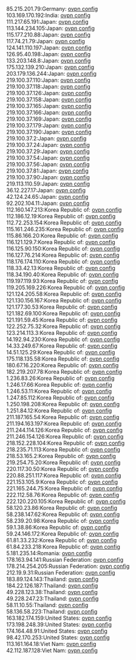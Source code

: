 85.215.201.79:Germany: [ovpn config](vpn/85_215_201_79.ovpn)  
103.169.170.192:India: [ovpn config](vpn/103_169_170_192.ovpn)  
111.217.65.191:Japan: [ovpn config](vpn/111_217_65_191.ovpn)  
113.144.234.105:Japan: [ovpn config](vpn/113_144_234_105.ovpn)  
115.177.210.88:Japan: [ovpn config](vpn/115_177_210_88.ovpn)  
117.74.21.79:Japan: [ovpn config](vpn/117_74_21_79.ovpn)  
124.141.110.197:Japan: [ovpn config](vpn/124_141_110_197.ovpn)  
126.95.40.198:Japan: [ovpn config](vpn/126_95_40_198.ovpn)  
133.203.148.8:Japan: [ovpn config](vpn/133_203_148_8.ovpn)  
175.132.139.210:Japan: [ovpn config](vpn/175_132_139_210.ovpn)  
203.179.136.244:Japan: [ovpn config](vpn/203_179_136_244.ovpn)  
219.100.37.110:Japan: [ovpn config](vpn/219_100_37_110.ovpn)  
219.100.37.118:Japan: [ovpn config](vpn/219_100_37_118.ovpn)  
219.100.37.126:Japan: [ovpn config](vpn/219_100_37_126.ovpn)  
219.100.37.158:Japan: [ovpn config](vpn/219_100_37_158.ovpn)  
219.100.37.165:Japan: [ovpn config](vpn/219_100_37_165.ovpn)  
219.100.37.166:Japan: [ovpn config](vpn/219_100_37_166.ovpn)  
219.100.37.169:Japan: [ovpn config](vpn/219_100_37_169.ovpn)  
219.100.37.179:Japan: [ovpn config](vpn/219_100_37_179.ovpn)  
219.100.37.190:Japan: [ovpn config](vpn/219_100_37_190.ovpn)  
219.100.37.2:Japan: [ovpn config](vpn/219_100_37_2.ovpn)  
219.100.37.24:Japan: [ovpn config](vpn/219_100_37_24.ovpn)  
219.100.37.29:Japan: [ovpn config](vpn/219_100_37_29.ovpn)  
219.100.37.54:Japan: [ovpn config](vpn/219_100_37_54.ovpn)  
219.100.37.56:Japan: [ovpn config](vpn/219_100_37_56.ovpn)  
219.100.37.81:Japan: [ovpn config](vpn/219_100_37_81.ovpn)  
219.100.37.90:Japan: [ovpn config](vpn/219_100_37_90.ovpn)  
219.113.110.59:Japan: [ovpn config](vpn/219_113_110_59.ovpn)  
36.12.227.17:Japan: [ovpn config](vpn/36_12_227_17.ovpn)  
42.124.24.65:Japan: [ovpn config](vpn/42_124_24_65.ovpn)  
92.202.104.11:Japan: [ovpn config](vpn/92_202_104_11.ovpn)  
112.160.147.213:Korea Republic of: [ovpn config](vpn/112_160_147_213.ovpn)  
112.186.12.19:Korea Republic of: [ovpn config](vpn/112_186_12_19.ovpn)  
112.72.253.154:Korea Republic of: [ovpn config](vpn/112_72_253_154.ovpn)  
115.161.246.235:Korea Republic of: [ovpn config](vpn/115_161_246_235.ovpn)  
115.86.166.20:Korea Republic of: [ovpn config](vpn/115_86_166_20.ovpn)  
116.121.129.7:Korea Republic of: [ovpn config](vpn/116_121_129_7.ovpn)  
116.125.90.150:Korea Republic of: [ovpn config](vpn/116_125_90_150.ovpn)  
116.127.76.214:Korea Republic of: [ovpn config](vpn/116_127_76_214.ovpn)  
118.176.174.110:Korea Republic of: [ovpn config](vpn/118_176_174_110.ovpn)  
118.33.42.13:Korea Republic of: [ovpn config](vpn/118_33_42_13.ovpn)  
118.34.190.40:Korea Republic of: [ovpn config](vpn/118_34_190_40.ovpn)  
119.197.119.93:Korea Republic of: [ovpn config](vpn/119_197_119_93.ovpn)  
119.205.169.226:Korea Republic of: [ovpn config](vpn/119_205_169_226.ovpn)  
121.124.205.58:Korea Republic of: [ovpn config](vpn/121_124_205_58.ovpn)  
121.130.156.167:Korea Republic of: [ovpn config](vpn/121_130_156_167.ovpn)  
121.177.30.53:Korea Republic of: [ovpn config](vpn/121_177_30_53.ovpn)  
121.182.69.100:Korea Republic of: [ovpn config](vpn/121_182_69_100.ovpn)  
121.191.59.45:Korea Republic of: [ovpn config](vpn/121_191_59_45.ovpn)  
122.252.75.32:Korea Republic of: [ovpn config](vpn/122_252_75_32.ovpn)  
123.214.113.3:Korea Republic of: [ovpn config](vpn/123_214_113_3.ovpn)  
14.192.94.230:Korea Republic of: [ovpn config](vpn/14_192_94_230.ovpn)  
14.33.249.67:Korea Republic of: [ovpn config](vpn/14_33_249_67.ovpn)  
14.51.125.29:Korea Republic of: [ovpn config](vpn/14_51_125_29.ovpn)  
175.118.135.58:Korea Republic of: [ovpn config](vpn/175_118_135_58.ovpn)  
180.67.16.220:Korea Republic of: [ovpn config](vpn/180_67_16_220.ovpn)  
182.219.207.78:Korea Republic of: [ovpn config](vpn/182_219_207_78.ovpn)  
1.236.83.26:Korea Republic of: [ovpn config](vpn/1_236_83_26.ovpn)  
1.246.17.66:Korea Republic of: [ovpn config](vpn/1_246_17_66.ovpn)  
1.246.53.11:Korea Republic of: [ovpn config](vpn/1_246_53_11.ovpn)  
1.247.85.112:Korea Republic of: [ovpn config](vpn/1_247_85_112.ovpn)  
1.250.198.208:Korea Republic of: [ovpn config](vpn/1_250_198_208.ovpn)  
1.251.84.12:Korea Republic of: [ovpn config](vpn/1_251_84_12.ovpn)  
211.187.165.54:Korea Republic of: [ovpn config](vpn/211_187_165_54.ovpn)  
211.194.163.197:Korea Republic of: [ovpn config](vpn/211_194_163_197.ovpn)  
211.244.114.126:Korea Republic of: [ovpn config](vpn/211_244_114_126.ovpn)  
211.246.154.126:Korea Republic of: [ovpn config](vpn/211_246_154_126.ovpn)  
218.152.228.104:Korea Republic of: [ovpn config](vpn/218_152_228_104.ovpn)  
218.235.71.113:Korea Republic of: [ovpn config](vpn/218_235_71_113.ovpn)  
218.53.165.2:Korea Republic of: [ovpn config](vpn/218_53_165_2.ovpn)  
219.254.75.20:Korea Republic of: [ovpn config](vpn/219_254_75_20.ovpn)  
220.117.30.50:Korea Republic of: [ovpn config](vpn/220_117_30_50.ovpn)  
220.88.251.117:Korea Republic of: [ovpn config](vpn/220_88_251_117.ovpn)  
221.153.105.9:Korea Republic of: [ovpn config](vpn/221_153_105_9.ovpn)  
221.165.244.75:Korea Republic of: [ovpn config](vpn/221_165_244_75.ovpn)  
222.112.58.76:Korea Republic of: [ovpn config](vpn/222_112_58_76.ovpn)  
222.120.220.105:Korea Republic of: [ovpn config](vpn/222_120_220_105.ovpn)  
58.120.23.86:Korea Republic of: [ovpn config](vpn/58_120_23_86.ovpn)  
58.238.147.62:Korea Republic of: [ovpn config](vpn/58_238_147_62.ovpn)  
58.239.20.98:Korea Republic of: [ovpn config](vpn/58_239_20_98.ovpn)  
59.1.38.86:Korea Republic of: [ovpn config](vpn/59_1_38_86.ovpn)  
59.24.146.172:Korea Republic of: [ovpn config](vpn/59_24_146_172.ovpn)  
61.81.33.232:Korea Republic of: [ovpn config](vpn/61_81_33_232.ovpn)  
61.84.233.218:Korea Republic of: [ovpn config](vpn/61_84_233_218.ovpn)  
5.181.235.14:Romania: [ovpn config](vpn/5_181_235_14.ovpn)  
178.163.94.141:Russian Federation: [ovpn config](vpn/178_163_94_141.ovpn)  
178.214.254.205:Russian Federation: [ovpn config](vpn/178_214_254_205.ovpn)  
212.19.9.31:Russian Federation: [ovpn config](vpn/212_19_9_31.ovpn)  
183.89.124.143:Thailand: [ovpn config](vpn/183_89_124_143.ovpn)  
184.22.126.187:Thailand: [ovpn config](vpn/184_22_126_187.ovpn)  
49.228.123.38:Thailand: [ovpn config](vpn/49_228_123_38.ovpn)  
49.228.247.23:Thailand: [ovpn config](vpn/49_228_247_23.ovpn)  
58.11.10.55:Thailand: [ovpn config](vpn/58_11_10_55.ovpn)  
58.136.58.223:Thailand: [ovpn config](vpn/58_136_58_223.ovpn)  
163.182.174.159:United States: [ovpn config](vpn/163_182_174_159.ovpn)  
173.198.248.39:United States: [ovpn config](vpn/173_198_248_39.ovpn)  
174.164.48.91:United States: [ovpn config](vpn/174_164_48_91.ovpn)  
98.42.170.253:United States: [ovpn config](vpn/98_42_170_253.ovpn)  
113.161.164.18:Viet Nam: [ovpn config](vpn/113_161_164_18.ovpn)  
42.112.187.128:Viet Nam: [ovpn config](vpn/42_112_187_128.ovpn)  
